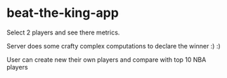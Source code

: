 # beat-the-king-app

Select 2 players and see there metrics.

Server does some crafty complex computations to declare the winner :) :)

User can create new their own players and compare with top 10 NBA players
